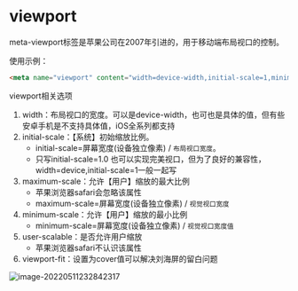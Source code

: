 # viewport

meta-viewport标签是苹果公司在2007年引进的，用于移动端布局视口的控制。

使用示例：

``` html
<meta name="viewport" content="width=device-width,initial-scale=1,minimum-scale=1,maximum-scale=1,user-scalable=no,viewport-fit=cover"
```

viewport相关选项

1. width：布局视口的宽度。可以是device-width，也可也是具体的值，但有些安卓手机是不支持具体值，iOS全系列都支持
2. initial-scale：【系统】初始缩放比例。
   - initial-scale=屏幕宽度(设备独立像素) / `布局视口宽度`。
   - 只写initial-scale=1.0 也可以实现完美视口，但为了良好的兼容性，width=device,initial-scale=1一般一起写
3. maximum-scale：允许【用户】缩放的最大比例
   - 苹果浏览器safari会忽略该属性
   - maximum-scale=屏幕宽度(设备独立像素) / `视觉视口宽度`
4. minimum-scale：允许【用户】缩放的最小比例
   - minimum-scale=屏幕宽度(设备独立像素) / `视觉视口宽度值`
5. user-scalable：是否允许用户缩放
   - 苹果浏览器safari不认识该属性
6. viewport-fit：设置为cover值可以解决刘海屏的留白问题

![image-20220511232842317](C:\Users\zayn\AppData\Roaming\Typora\typora-user-images\image-20220511232842317.png)